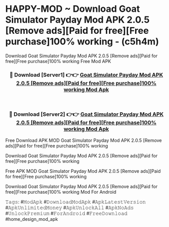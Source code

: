 # HAPPY-MOD ~ Download Goat Simulator Payday Mod APK 2.0.5 [Remove ads][Paid for free][Free purchase]100% working - (c5h4m)
Download Goat Simulator Payday Mod APK 2.0.5 [Remove ads][Paid for free][Free purchase]100% working Free Mod APK

<div align="center">
<h3>🔴 Download [Server1] 👉👉 <a href="https://apk-comot.site?title=Goat_Simulator_Payday_Mod_APK_2.0.5_[Remove_ads][Paid_for_free][Free_purchase]100%_working">Goat Simulator Payday Mod APK 2.0.5 [Remove ads][Paid for free][Free purchase]100% working Mod Apk</a></h3><br>

<h3>🔴 Download [Server2] 👉👉 <a href="https://apk-comot.site?title=Goat_Simulator_Payday_Mod_APK_2.0.5_[Remove_ads][Paid_for_free][Free_purchase]100%_working">Goat Simulator Payday Mod APK 2.0.5 [Remove ads][Paid for free][Free purchase]100% working Mod Apk</a></h3>
</div>


Free Download APK MOD Goat Simulator Payday Mod APK 2.0.5 [Remove ads][Paid for free][Free purchase]100% working

Download Goat Simulator Payday Mod APK 2.0.5 [Remove ads][Paid for free][Free purchase]100% working 

Free APK MOD Goat Simulator Payday Mod APK 2.0.5 [Remove ads][Paid for free][Free purchase]100% working 

Download Goat Simulator Payday Mod APK 2.0.5 [Remove ads][Paid for free][Free purchase]100% working Mod For Android

𝚃𝚊𝚐𝚜: #𝙼𝚘𝚍𝙰𝚙𝚔 #𝙳𝚘𝚠𝚗𝚕𝚘𝚊𝚍𝙼𝚘𝚍𝙰𝚙𝚔 #𝙰𝚙𝚔𝙻𝚊𝚝𝚎𝚜𝚝𝚅𝚎𝚛𝚜𝚒𝚘𝚗 #𝙰𝚙𝚔𝚄𝚗𝚕𝚒𝚖𝚒𝚝𝚎𝚍𝙼𝚘𝚗𝚎𝚢 #𝙰𝚙𝚔𝚄𝚗𝚕𝚘𝚌𝚔𝙰𝚕𝚕 #𝙰𝚙𝚔𝙽𝚘𝙰𝚍𝚜 #𝚄𝚗𝚕𝚘𝚌𝚔𝙿𝚛𝚎𝚖𝚒𝚞𝚖 #𝙵𝚘𝚛𝙰𝚗𝚍𝚛𝚘𝚒𝚍 #𝙵𝚛𝚎𝚎𝙳𝚘𝚠𝚗𝚕𝚘𝚊𝚍 #home_design_mod_apk